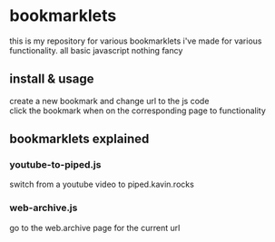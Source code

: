 # bookmarklets
this is my repository for various bookmarklets i've made for various functionality. all basic javascript nothing fancy

## install & usage
create a new bookmark and change url to the js code  
click the bookmark when on the corresponding page to functionality

## bookmarklets explained
### youtube-to-piped.js
switch from a youtube video to piped.kavin.rocks

### web-archive.js
go to the web.archive page for the current url
